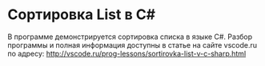 # Сортировка List в C#
В программе демонстрируется сортировка списка в языке C#. Разбор программы и полная информация доступны в статье на сайте vscode.ru по адресу: http://vscode.ru/prog-lessons/sortirovka-list-v-c-sharp.html
